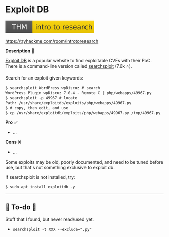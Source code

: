 # Exploit DB

[![introtoresearch](../../../_badges/thm/introtoresearch.svg)](https://tryhackme.com/room/introtoresearch)

https://tryhackme.com/room/introtoresearch

<div class="row row-cols-md-2"><div>

**Description** 🍁

[Exploit DB](https://www.exploit-db.com/) is a popular website to find exploitable CVEs with their PoC. There is a command-line version called [searchsploit](https://github.com/offensive-security/exploitdb) (7.6k ⭐).

Search for an exploit given keywords:

```shell!
$ searchsploit WordPress wpDiscuz # search
WordPress Plugin wpDiscuz 7.0.4 - Remote C | php/webapps/49967.py
$ searchsploit -p 49967 # locate
Path: /usr/share/exploitdb/exploits/php/webapps/49967.py
$ # copy, then edit, and use    
$ cp /usr/share/exploitdb/exploits/php/webapps/49967.py /tmp/49967.py
```
</div><div>

**Pro** ✅

* ...

**Cons** ❌

* ...

Some exploits may be old, poorly documented, and need to be tuned before use, but that's not something exclusive to exploit db.

If searchsploit is not installed, try:

```ps
$ sudo apt install exploitdb -y
```
</div></div>

<hr class="sep-both">

## 👻 To-do 👻

Stuff that I found, but never read/used yet.

<div class="row row-cols-lg-2"><div>

* `searchsploit -t XXX --exclude=".py"`
</div><div>
</div></div>